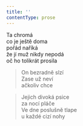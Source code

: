 ```yaml
---
title: ''
contentType: prose
---
```


  

Ta chromá  
co je ještě doma  
pořád naříká  
že jí muž nikdy nepodá  
oč ho tolikrát prosila

> On bezradně slzí  
> Zase už neví  
> ačkoliv chce

> Jejich divoká psice  
> za nocí pláče  
> Ve dne poslušně tlape  
> u každé cizí nohy
